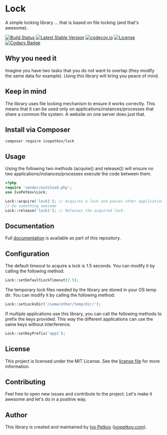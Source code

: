 # Lock

A simple locking library
... that is based on file locking (and that's awesome).

[![Build Status](https://travis-ci.org/ivopetkov/lock.svg)](https://travis-ci.org/ivopetkov/lock)
[![Latest Stable Version](https://poser.pugx.org/ivopetkov/lock/v/stable)](https://packagist.org/packages/ivopetkov/lock)
[![codecov.io](https://codecov.io/github/ivopetkov/lock/coverage.svg?branch=master)](https://codecov.io/github/ivopetkov/lock?branch=master)
[![License](https://poser.pugx.org/ivopetkov/lock/license)](https://packagist.org/packages/ivopetkov/lock)
[![Codacy Badge](https://api.codacy.com/project/badge/Grade/dafa5722288b409a9d447fa6aabd572b)](https://www.codacy.com/app/ivo_2/lock)

## Why you need it

Imagine you have two tasks that you do not want to overlap (they modify the same data for example). Using this library will bring you peace of mind.

## Keep in mind

The library uses file locking mechanism to ensure it works correctly. This means that it can be used only on applications/instances/processes that share a common file system. A website on one server does just that.

## Install via Composer

```shell
composer require ivopetkov/lock
```

## Usage

Using the following two methods (acquire() and release()) will ensure no two applications/instances/processes execute the code between them.
```php
<?php
require 'vendor/autoload.php';
use IvoPetkov\Lock;

Lock::acquire('lock1'); // Acquires a lock and pauses other applications/instances/processes until the lock is released.
// Do something awesome
Lock::release('lock1'); // Releases the acquired lock.
```

## Documentation

Full [documentation](https://github.com/ivopetkov/lock/blob/master/docs/markdown/index.md) is available as part of this repository.

## Configuration

The default timeout to acquire a lock is 1.5 seconds. You can modify it by calling the following method:

```php
Lock::setDefaultLockTimeout(2.5);
```

The temporary lock files needed by the library are stored in your OS temp dir. You can modify it by calling the following method:

```php
Lock::setLocksDir('/some/other/temp/dir/');
```

If multiple applications use this library, you can call the following methods to prefix the keys provided. This way the different applications can use the same keys without interference.

```php
Lock::setKeyPrefix('app1');
```

## License
This project is licensed under the MIT License. See the [license file](https://github.com/ivopetkov/lock/blob/master/LICENSE) for more information.

## Contributing
Feel free to open new issues and contribute to the project. Let's make it awesome and let's do in a positive way.

## Author
This library is created and maintained by [Ivo Petkov](https://github.com/ivopetkov/) ([ivopetkov.com](https://ivopetkov.com)).
